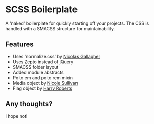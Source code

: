 SCSS Boilerplate
================

A 'naked' boilerplate for quickly starting off your projects. The CSS is handled with a SMACSS structure for maintainability.

## Features

* Uses 'normalize.css' by [Nicolas Gallagher](https://github.com/necolas)
* Uses Zepto instead of jQuery
* SMACSS folder layout
* Added module abstracts
* Px to em and px to rem mixin
* Media object by [Nicole Sullivan](http://www.stubbornella.org/content/2010/06/25/the-media-object-saves-hundreds-of-lines-of-code/)
* Flag object by [Harry Roberts](http://csswizardry.com/2013/05/the-flag-object/)

## Any thoughts?

I hope not!